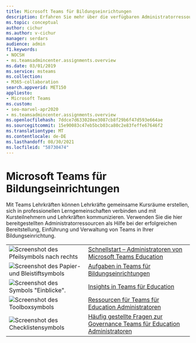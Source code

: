 ```yaml
---
title: Microsoft Teams für Bildungseinrichtungen
description: Erfahren Sie mehr über die verfügbaren Administratorressourcen, die Ihnen bei der erfolgreichen Bereitstellung, Einführung und Verwaltung von Teams in Ihrer Bildungseinrichtung helfen.
ms.topic: conceptual
author: cichur
ms.author: v-cichur
manager: serdars
audience: admin
f1.keywords:
- NOCSH
- ms.teamsadmincenter.assignments.overview
ms.date: 03/01/2019
ms.service: msteams
ms.collection:
- M365-collaboration
search.appverid: MET150
appliesto:
- Microsoft Teams
ms.custom:
- seo-marvel-apr2020
- ms.teamsadmincenter.assignments.overview
ms.openlocfilehash: 7ddce7d633028ee3087cb8f29b6f47d593e664ae
ms.sourcegitcommit: 15e90083c47eb5bcb03ca80c2e83feffe67646f2
ms.translationtype: MT
ms.contentlocale: de-DE
ms.lasthandoff: 08/30/2021
ms.locfileid: "58730474"
---
```

# <a name="teams-for-education"></a>Microsoft Teams für Bildungseinrichtungen

Mit Teams Lehrkräften können Lehrkräfte gemeinsame Kursräume erstellen, sich in professionellen Lerngemeinschaften verbinden und mit Kursteilnehmern und Lehrkräften kommunizieren. Verwenden Sie die hier bereitgestellten Administratorressourcen als Hilfe bei der erfolgreichen Bereitstellung, Einführung und Verwaltung von Teams in Ihrer Bildungseinrichtung. 


|               |               |
| ------------- | ------------- |
| ![Screenshot des Pfeilsymbols nach rechts](../media/arrow-right-2-teams.svg)  |  [Schnellstart – Administratoren von Microsoft Teams Education](../teams-quick-start-edu.yml) |
| ![Screenshot des Papier- und Bleistiftsymbols](../media/sign-up-teams.svg) | [Aufgaben in Teams für Bildungseinrichtungen](./assignments-in-teams.md) |
| ![Screenshot des Symbols "Einblicke".](../media/insights-teams.svg) | [Insights in Teams für Education](../class-insights.md) |
| ![Screenshot des Toolboxsymbols](../media/toolbox.svg)  |  [Ressourcen für Teams für Education Administratoren](../resources-teams-edu.md) |
| ![Screenshot des Checklistensymbols](../media/task-checklist-planning-teams.svg)  |  [Häufig gestellte Fragen zur Governance Teams für Education Administratoren](../plan-teams-governance-edu.md) |
